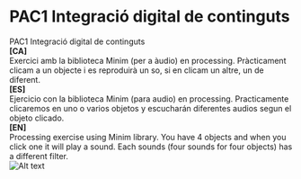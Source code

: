 # PAC1 Integració digital de continguts
PAC1 Integració digital de continguts<br>
<strong>[CA]</strong><br>
Exercici amb la biblioteca Minim (per a àudio) en processing. Pràcticament clicam a un objecte i es reproduirà un so, si en clicam un altre, un de diferent.<br>
<strong>[ES]</strong><br>
Ejercicio con la biblioteca Minim (para audio) en processing. Practicamente clicaremos en uno o varios objetos y escucharán diferentes audios segun el objeto clicado.<br>
<strong>[EN]</strong><br>
Processing exercise using Minim library. You have 4 objects and when you click one it will play a sound. Each sounds (four sounds for four objects) has a different filter.<br>
![Alt text](https://cloud.githubusercontent.com/assets/14861253/20687319/527cb698-b5bc-11e6-92ac-499cd43b3c71.png)
